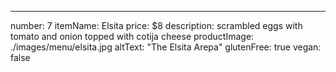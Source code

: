 ---
number: 7
itemName: Elsita
price: $8
description: scrambled eggs with tomato and onion topped with cotija cheese
productImage: ./images/menu/elsita.jpg
altText: "The Elsita Arepa"
glutenFree: true
vegan: false
